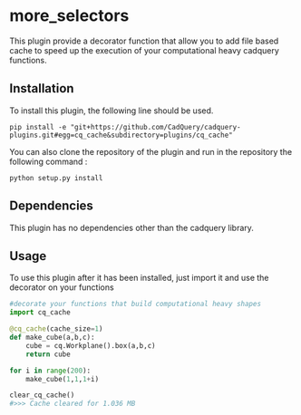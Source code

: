 # more_selectors

This plugin provide a decorator function that allow you to add file based cache to speed up the execution of your computational heavy cadquery functions.

## Installation

To install this plugin, the following line should be used.

```
pip install -e "git+https://github.com/CadQuery/cadquery-plugins.git#egg=cq_cache&subdirectory=plugins/cq_cache"
```
You can also clone the repository of the plugin and run in the repository the following command :
```
python setup.py install
```

## Dependencies

This plugin has no dependencies other than the cadquery library.

## Usage

To use this plugin after it has been installed, just import it and use the decorator on your functions

```python
#decorate your functions that build computational heavy shapes
import cq_cache

@cq_cache(cache_size=1)
def make_cube(a,b,c):
    cube = cq.Workplane().box(a,b,c)
    return cube

for i in range(200):
    make_cube(1,1,1+i)

clear_cq_cache()
#>>> Cache cleared for 1.036 MB
```
